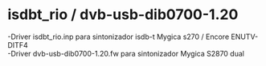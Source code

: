 # isdbt_rio / dvb-usb-dib0700-1.20
-Driver isdbt_rio.inp para sintonizador isdb-t Mygica s270 / Encore ENUTV-DITF4                                           
-Driver dvb-usb-dib0700-1.20.fw para sintonizador Mygica S2870 dual
